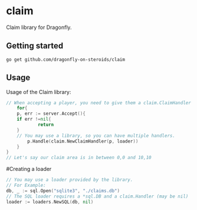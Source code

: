 # claim
Claim library for Dragonfly.

## Getting started
```
go get github.com/dragonfly-on-steroids/claim
```

## Usage
Usage of the Claim library:
```go
// When accepting a player, you need to give them a claim.ClaimHandler
    for{
	p, err := server.Accept(){
	if err !=nil{
            return
	}
	// You may use a library, so you can have multiple handlers.
        p.Handle(claim.NewClaimHandler(p, loader))
    }
}
// Let's say our claim area is in between 0,0 and 10,10

```

#Creating a loader
```go
// You may use a loader provided by the library.
// For Example:
db, _ := sql.Open("sqlite3", "./claims.db")
// The SQL loader requires a *sql.DB and a claim.Handler (may be nil)
loader := loaders.NewSQL(db, nil)
```